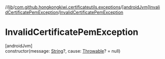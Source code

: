 //[lib](../../../index.md)/[com.github.hongkongkiwi.certificateutils.exceptions](../index.md)/[[androidJvm]InvalidCertificatePemException](index.md)/[InvalidCertificatePemException](-invalid-certificate-pem-exception.md)

# InvalidCertificatePemException

[androidJvm]\
constructor(message: [String](https://kotlinlang.org/api/latest/jvm/stdlib/kotlin/-string/index.html)?, cause: [Throwable](https://kotlinlang.org/api/latest/jvm/stdlib/kotlin/-throwable/index.html)? = null)
